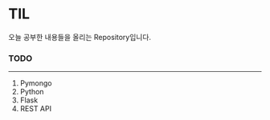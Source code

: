 # TIL

오늘 공부한 내용들을 올리는 Repository입니다.

### TODO

---

1.   Pymongo
2.   Python
3.   Flask
4.   REST API

